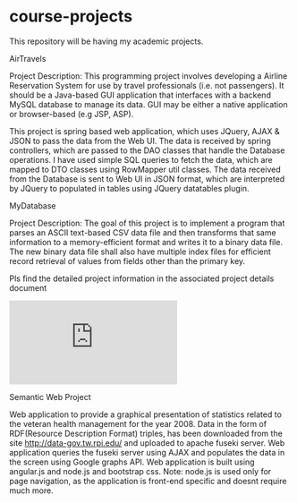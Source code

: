 # course-projects


This repository will be having my academic projects.


AirTravels
 


Project Description: 
This programming project involves developing a Airline Reservation System for use by travel professionals (i.e. not passengers). It should be a Java-based GUI application that interfaces with a backend MySQL database to manage its data. GUI may be either a native application or browser-based (e.g JSP, ASP).

This project is spring based web application, which uses JQuery, AJAX & JSON to pass the data from the Web UI. The data is received by spring controllers, which are passed to the DAO classes that handle the Database operations. I have used simple SQL queries to fetch the data, which are mapped to DTO classes using RowMapper util classes. The data received from the Database is sent to Web UI in JSON format, which are interpreted by JQuery to populated in tables using JQuery datatables plugin.


MyDatabase
 


Project Description: The goal of this project is to implement a program that parses an ASCII text-based CSV data file and then transforms that same information to a memory-efficient format and writes it to a binary data file. The new binary data file shall also have multiple index files for efficient record retrieval of values from fields other than the primary key. 

Pls find the detailed project information in the associated project details document

![Test Image](http://bdfjade.com/wp/5601953.html)


Semantic Web Project

Web application to provide a graphical presentation of statistics related to the veteran health management for the year 2008. 
Data in the form of RDF(Resource Description Format) triples, has been downloaded from the site http://data-gov.tw.rpi.edu/ and uploaded to apache fuseki server.
Web application queries the fuseki server using AJAX and populates the data in the screen using Google graphs API.
Web application is built using angular.js and node.js and bootstrap css.
Note: node.js is used only for page navigation, as the application is front-end specific and doesnt require much more.



